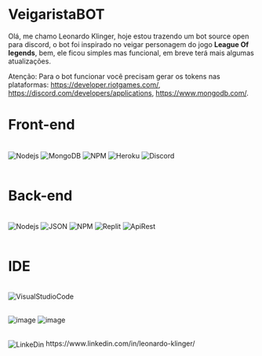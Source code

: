 # VeigaristaBOT
Olá, me chamo Leonardo Klinger, hoje estou trazendo um bot source open para discord, o bot foi inspirado no veigar personagem do jogo **League Of legends**, bem, ele ficou simples mas funcional, em breve terá mais algumas atualizações.

Atenção: Para o bot funcionar você precisam gerar os tokens nas plataformas: https://developer.riotgames.com/, https://discord.com/developers/applications, https://www.mongodb.com/.

# Front-end

<div style="display: inline_block"><br/>
    <img align="center" alt="Nodejs" src="https://img.shields.io/badge/Node.js-43853D?style=for-the-badge&logo=node.js&logoColor=white" />
    <img align="center" alt="MongoDB" src="https://img.shields.io/badge/MongoDB-white?style=for-the-badge&logo=mongodb&logoColor=4EA94B" />
    <img align="center" alt="NPM" src="https://img.shields.io/badge/npm-CB3837?style=for-the-badge&logo=npm&logoColor=white" />
    <img align="center" alt="Heroku" src="https://img.shields.io/badge/Heroku-430098?style=for-the-badge&logo=heroku&logoColor=white" />
    <img align="center" alt="Discord" src="https://img.shields.io/badge/Discord-7289DA?style=for-the-badge&logo=discord&logoColor=white" />
</div><br/>

# Back-end

<div style="display: inline_block"><br/>
    <img align="center" alt="Nodejs" src="https://img.shields.io/badge/Node.js-43853D?style=for-the-badge&logo=node.js&logoColor=white" />
    <img align="center" alt="JSON" src="https://img.shields.io/badge/json-5E5C5C?style=for-the-badge&logo=json&logoColor=white" />
    <img align="center" alt="NPM" src="https://img.shields.io/badge/npm-CB3837?style=for-the-badge&logo=npm&logoColor=white" />
    <img align="center" alt="Replit" src="https://img.shields.io/badge/replit-667881?style=for-the-badge&logo=replit&logoColor=white" />
    <img align="center" alt="ApiRest" src="https://img.shields.io/badge/API%20REST-B50BEC?style=for-the-badge&logo=apirest&logoColor=white" />
</div><br/>

# IDE

<div style="display: inline_block"><br/>
    <img align="center" alt="VisualStudioCode" src="https://img.shields.io/badge/Visual_Studio_Code-0078D4?style=for-the-badge&logo=visual%20studio%20code&logoColor=white" />
</div><br/>

![image](https://user-images.githubusercontent.com/60077995/136064550-e3f1ba6d-5e9a-47e9-8c31-74eaa9c693fd.png)
![image](https://user-images.githubusercontent.com/60077995/136064434-050e2930-a3e1-4565-bbc9-bd4e57e1f18a.png)
<div style="display: inline_block"><br/>
    <img align="center" alt="LinkeDin" src="https://img.shields.io/badge/LinkedIn-0077B5?style=for-the-badge&logo=linkedin&logoColor=white" /> https://www.linkedin.com/in/leonardo-klinger/
</div><br/>

